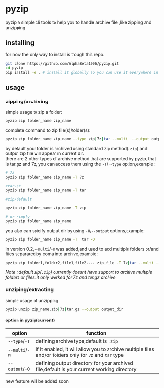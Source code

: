 # pyzip

pyzip a simple cli tools to help you to handle archive file ,like zipping and unzipping 


## installing 
for now the only way to install is trough this repo.

```bash
git clone https://github.com/AlphaBeta1906/pyzip.git
cd pyzip
pip install -e . # install it globally so you can use it everywhere in  your machine
```

## usage 

### zipping/archiving

simple usage to zip a folder:
```bash
pyzip zip folder_name zip_name
```

complete command to zip file(s)/folder(s):
```bash
pyzip zip folder_name zip_name --type zip|7z|tar --multi  --output output_dir
```

by default your folder is archived using standard zip method(`.zip`) and output zip file will appear in current dir.  
there are 2 other types of archive method that are supported by pyzip, that is tar.gz and 7z, you can access them using the `-T`/`--type` option,example :  
```bash
# 7z
pyzip zip folder_name zip_name -T 7z

#tar.gz
pyzip zip folder_name zip_name -T tar

#zip/default

pyzip zip folder_name zip_name -T zip

# or simply
pyzip zip folder_name zip_name
```

you also can spicify output dir by using `-O`/`--output` options,example: 
```bash 
pyzip zip folder_name zip_name -T  tar -O 
```

in version 0.2,`--multi`/`-m` was added,and used to add multiple folders or/and files separated by coma into archive,example:
```bash
pyzip zip folder1,folder2,file1,file2.... zip_file -T 7z|tar --multi --output output/dir/
```
*Note : default zip(`.zip`) currently doesnt have support to archive multiple folders or files. it only worked for 7z and tar.gz archive*


### unziping/extracting
simple usage of unzipping
```bash
pyzip unzip zip_name.zip|7z|tar.gz --output output_dir
```

#### option in pyzip(current)
| option      | function |
| ----------- | ----------- |
| `--type`/`-T`   | defining archive type,default is `.zip`  |
| `--multi`/`-M`  | if it enabled, it will allow you to archive multiple files and/or folders only for `7z` and `tar` type |
| `--output`/`-O` | defining output directory for your archived file,default is your current working directory |


new feature will be added soon